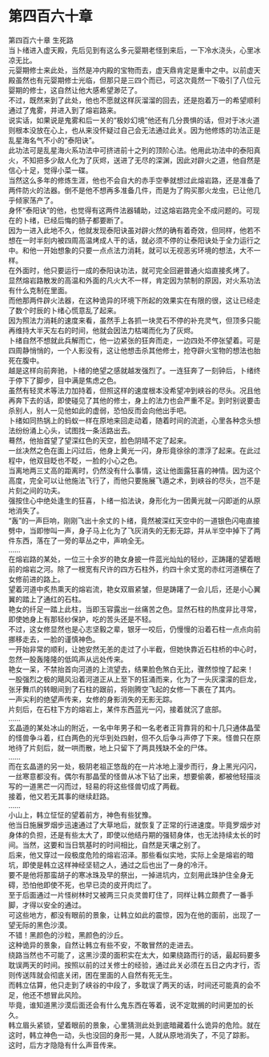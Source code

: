 # 第四百六十章

第四百六十章 生死路\
当卜绪进入虚天殿，先后见到有这么多元婴期老怪到来后，一下冷水浇头，心里冰凉无比。\
元婴期修士来此处，当然是冲内殿的宝物而去，虚天鼎肯定是重中之中。以前虚天殿虽然也有元婴期修士光临，但那只是三四个而已，可这次竟然一下吸引了八位元婴期的修士，这自然让他大感希望渺茫了。\
不过，既然来到了此处，他也不愿就这样灰溜溜的回去，还是抱着万一的希望顺利通过了鬼雾，并进入到了熔岩路来。\
说实话，如果说是鬼雾和后一关的“极妙幻境”他还有几分畏惧的话，但对于冰火道则根本没放在心上，也从来没怀疑过自己会无法通过此关。因为他修炼的功法正是乱星海名气不小的“泰阳诀”。\
此功法可是乱星海火系功法中可挤进前十之列的顶阶心法。他用此功法中的泰阳真火，不知把多少敌人化为了灰烬，送进了无尽的深渊，因此对辟火之道，他自然是信心十足，觉得小菜一碟。\
当然这么多年的修炼生涯，他也不会自大的赤手空拳就想过此熔岩路，还是准备了两件防火的法器。倒不是他不想再多准备几件，而是为了购买那火龙虫，已让他几乎倾家荡产了。\
身怀“泰阳诀”的他，也觉得有这两件法器辅助，过这熔岩路完全不成问题的。可现在的卜绪，已经后悔的肠子都要断了。\
因为一进入此地不久，他就发现泰阳诀虽对辟火然的确有着奇效，但同样，他若不想在一时半刻内被四周高温烤成人干的话，就必须不停的让泰阳诀处于全力运行之中。和他一开始想象的只要一点点法力消耗，就可以无视恶劣环境的想法，大不一样。\
在外面时，他只要运行一成的泰阳诀功法，就可完全回避普通火焰直接炙烤了。\
显然熔岩路散发的高温和外面的凡火大不一样，肯定因为禁制的原因，对火系功法有什么克制在里面。\
而他那两件辟火法器，在这种诡异的环境下所起的效果实在有限的很，这让已经走了数个时辰的卜绪心慌意乱了起来。\
因为照法力消耗的速度来看，虽然手上各抓一块灵石不停的补充灵气，但顶多只能再维持大半天左右的时间，他就会因法力枯竭而化为了灰烬。\
卜绪自然不想就此兵解而亡，他一边紧张的狂奔而走，一边四处不停张望着。可是四周静悄悄的，一个人影没有，这让他想击杀其他修士，抢夺辟火宝物的想法也胎死在腹中。\
越是这样向前奔驰，卜绪的绝望之感就越发强烈了。一连狂奔了一刻钟后，卜绪终于停下了脚步，目中满是焦虑之色。\
虽然有轻灵术等法力加持着，但照这样的速度根本没希望冲到峡谷的尽头。况且他再奔下去的话，即使碰见了其他的修士，身上的法力也会严重不足。到时别说要击杀别人，别人一见他如此的虚弱，恐怕反而会向他出手吧。\
卜绪如同热锅上的蚂蚁一样在原地来回走动着，随着时间的流逝，心里各种念头想法纷纷涌上心头，试图找一条活路出去。\
蓦然，他抬首望了望深红色的天空，脸色阴晴不定了起来。\
一丝决然之色在面上闪过后，他身上黄光一闪，身形竟徐徐的漂浮了起来。在此过程中，他双目眨也不眨，一脸的小心之色。\
当离地两三丈高的距离时，仍然没有什么事情，这让他面露狂喜的神情。因为这个高度，完全可以让他施法飞行了，而他只要施展飞遁之术，到峡谷的尽头，岂不是片刻之间的功夫。\
强按住心中绝处逢生的狂喜，卜绪一掐法诀，身形化为一团黄光就一闪即逝的从原地消失了。\
“轰”的一声巨响，刚刚飞出十余丈的卜绪，竟然被深红天空中的一道银色闪电直接劈中，当即惨叫一声，身子马上化为了飞灰消失的无影无踪，并从半空中掉下了两件东西，落在了一旁的草丛之中，声响全无。\
……\
在熔岩路的某处，一位三十余岁的艳女身披一件蓝光灿灿的轻纱，正踌躇的望着眼前的熔岩之河。除了一根宽有尺许的四方石柱外，约四十余丈宽的赤红河道横在了女修前进的路上。\
望着河道中炙热熏天的熔岩流，艳女双眉紧皱，但是踌躇了一会儿后，还是小心翼翼的踏上了通红的石柱。\
艳女的纤足一踏上此柱，当即玉容露出一丝痛苦之色。显然石柱的热度非比寻常，即使她身上有那轻纱保护，吃的苦头还是不轻。\
不过，这女修显然也是心志坚毅之辈，银牙一咬后，仍慢慢的沿着石柱一点点向前挪移走去，一脸的谨慎神色。\
一开始非常的顺利，让她安然无恙的走过了小半截，但她快靠近石柱桥的中心时，忽然一股轰隆隆的低鸣声从远处传来。\
艳女一呆，不禁抬首向河道的上流望去，结果脸色煞白无比，骤然惊惶了起来！\
一股强烈之极的飓风沿着河道正从上至下的狂涌而来，化为了一头灰濛濛的巨龙，张牙舞爪的转眼间到了石柱的跟前，将刚腾空飞起的女修一下裹在了其内。\
一声尖利的绝望声传来，女修的身影消失的无影无踪。\
片刻后，在石柱下方的熔岩上，某件东西蓝光一闪，接着就沉了底部。\
……\
玄晶道的某处冰山的附近，一名中年男子和一名老者正背靠背的和十几只通体晶莹的怪兽争斗着，红白两色的光华到处四射，但不久后争斗声停了下来。怪兽只在原地待了片刻后，就一哄而散，地上只留下了两具残缺不全的尸体。\
……\
而在玄晶道的另一处，极阴老祖正悠哉的在一片冰地上漫步而行，身上黑光闪闪，一丝寒意都没有。偶尔有那晶莹的怪兽从冰下钻了出来，想要偷袭，都被他轻描淡写的一道黑芒一闪而过，轻易的将这些怪兽切成了两截。\
接着，他又若无其事的继续赶路。\
……\
小山上，韩立怔怔的望着前方，神色有些犹豫。\
他当日施展罗烟步迅速通过了大草地后，就恢复了正常的行进速度。毕竟罗烟步对身体的负担，还是有些太大了，即使以他结丹期的强韧身体，也无法持续太长的时间。当然，这要和当日筑基时的时间相比，自然是天壤之别了。\
后来，他又穿过一段极度危险的熔岩沼泽。那些看似实地，实际上全是熔岩的暗坑，即使是韩立这样神经坚韧之人，通过之后也出了一身的冷汗。\
要不是他将那蛮胡子的寒冰珠及早的祭出，一掉进坑内，立刻用此珠护住全身无碍，恐怕他即使不死，也早已烫的皮开肉烂了。\
至于后面通过一片怪树林时又被两三只炎灵兽盯住了，同样让韩立颇费了一番手脚，才得以安全的通过。\
可这些地方，都没有眼前的景象，让韩立如此的震惊，因为在他的面前，出现了一望无际的黑色沙漠。\
不错！黑颜色的沙粒，黑颜色的沙丘。\
这种诡异的景象，自然让韩立有些不安，不敢冒然的走进去。\
绕路当然也不可能了，这黑沙漠的面积实在太大，如果绕路而行的话，最起码要多耽误两天的时间。按照以前的过关修士的经验，通过此关必须在五日之内才行，否则传送阵就会彻底关闭，困在里面的人自然有死无生。\
而韩立估算，他只走到了峡谷的中段了，多耽误了两天的话，时间还可能真的会不足，他还不想冒此风险。\
毕竟，谁知道黑沙漠后面还会有什么鬼东西在等着，说不定耽搁的时间更加的长久。\
韩立眉头紧锁，望着眼前的景象，心里猜测此处到底暗藏着什么诡异的危险。就在这时，韩立神色一动，头也没回的身形一晃，人就从原地消失了，不见了踪影。\
这时，后方才隐隐有什么声音传来。
